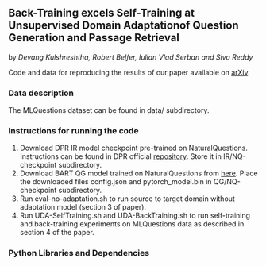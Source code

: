 ## Back-Training excels Self-Training at Unsupervised Domain Adaptationof Question Generation and Passage Retrieval
by *Devang Kulshreshtha, Robert Belfer, Iulian Vlad Serban and Siva Reddy*

Code and data for reproducing the results of our paper available on [arXiv](https://arxiv.org/abs/2104.08801).

### Data description
The MLQuestions dataset can be found in data/ subdirectory.

### Instructions for running the code

1. Download DPR IR model checkpoint pre-trained on NaturalQuestions. Instructions can be found in DPR official [repository](https://github.com/facebookresearch/DPR). Store it in IR/NQ-checkpoint subdirectory.
2. Download BART QG model trained on NaturalQuestions from [here](https://drive.google.com/drive/folders/1TyvdAdP57_uWPoqzg0iZfNABin4GAHfw?usp=sharing). Place the downloaded files config.json and pytorch_model.bin in QG/NQ-checkpoint subdirectory.
3. Run eval-no-adaptation.sh to run source to target domain without adaptation model (section 3 of paper).
4. Run UDA-SelfTraining.sh and UDA-BackTraining.sh to run self-training and back-training experiments on MLQuestions data as described in section 4 of the paper.

### Python Libraries and Dependencies
